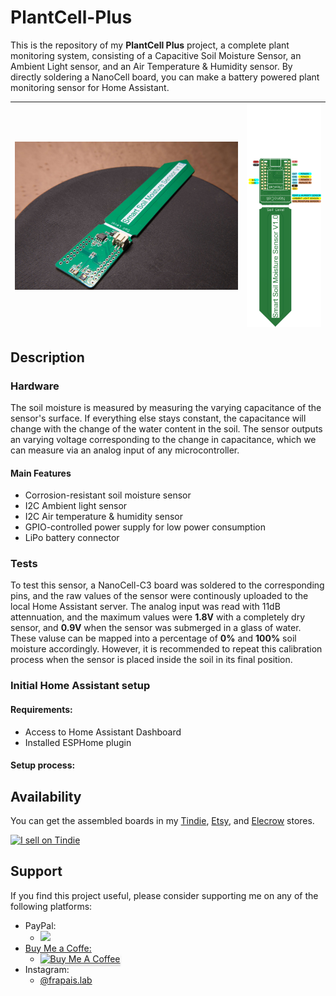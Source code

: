 # PlantCell-Plus

This is the repository of my **PlantCell Plus** project, a complete plant monitoring system, consisting of a Capacitive Soil Moisture Sensor, an Ambient Light sensor, and an Air Temperature & Humidity sensor.
By directly soldering a NanoCell board, you can make a battery powered plant monitoring sensor for Home Assistant.

|<img src="https://github.com/Frapais/PlantCell-Plus/blob/main/Photos/2024-05-15T21_10_45.301Z-2024-05-15%20033.jpg" alt="Photo1" width="600"/>|<img src="https://github.com/Frapais/PlantCell-Plus/blob/main/Drawings/Plant%20monitor%20pinout.png" alt="Pinout" width="200"/>|
|-|-|




## Description
### Hardware
The soil moisture is measured by measuring the varying capacitance of the sensor's surface. If everything else stays constant, the capacitance will change with the change of the water content in the soil.
The sensor outputs an varying voltage corresponding to the change in capacitance, which we can measure via an analog input of any microcontroller.

#### Main Features
* Corrosion-resistant soil moisture sensor
* I2C Ambient light sensor
* I2C Air temperature & humidity sensor
* GPIO-controlled power supply for low power consumption
* LiPo battery connector

### Tests
To test this sensor, a NanoCell-C3 board was soldered to the corresponding pins, and the raw values of the sensor were continously uploaded to the local Home Assistant server.
The analog input was read with 11dB attennuation, and the maximum values were **1.8V** with a completely dry sensor, and **0.9V** when the sensor was submerged in a glass of water.
These valuse can be mapped into a percentage of **0%** and **100%** soil moisture accordingly. However, it is recommended to repeat this calibration process when the sensor is placed inside the soil in its final position.

### Initial Home Assistant setup
#### Requirements:
* Access to Home Assistant Dashboard
* Installed ESPHome plugin

#### Setup process:



## Availability
You can get the assembled boards in my [Tindie](https://www.tindie.com/products/frapais/nanocell-c3-v20-beta/), [Etsy](https://www.etsy.com/listing/1679895323/nanocell-c3-v2-beta?ref=listings_manager_grid), and [Elecrow](https://www.elecrow.com/nanocell-c3.html) stores.

<a href="https://www.tindie.com/stores/frapais/?ref=offsite_badges&utm_source=sellers_Frapais&utm_medium=badges&utm_campaign=badge_large"><img src="https://d2ss6ovg47m0r5.cloudfront.net/badges/tindie-larges.png" alt="I sell on Tindie" width="200" height="104" allign="left"></a>



## Support
If you find this project useful, please consider supporting me on any of the following platforms:
* PayPal:
  * <a href="https://www.paypal.com/paypalme/kostasparaskevas">
    <img src="https://img.shields.io/badge/$-donate-ff69b4.svg?maxAge=2592000&style=flat">
* Buy Me a Coffe:
  * <a href="https://www.buymeacoffee.com/frapais" target="_blank"><img src="https://www.buymeacoffee.com/assets/img/custom_images/purple_img.png" alt="Buy Me A Coffee" style="height: 41px !important;width: 174px !important;box-shadow: 0px     3px 2px 0px rgba(190, 190, 190, 0.5) !important;-webkit-box-shadow: 0px 3px 2px 0px rgba(190, 190, 190, 0.5) !important;" ></a>
* Instagram:
  * [@frapais.lab](https://www.instagram.com/frapais.lab/)

